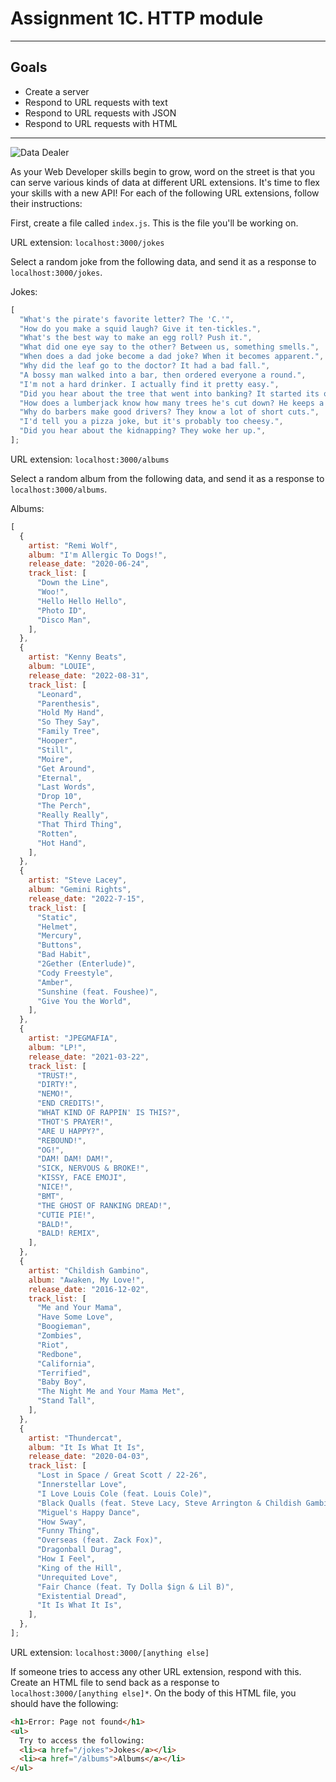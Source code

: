 # Assignment 1C. HTTP module

---

## Goals

- Create a server
- Respond to URL requests with text
- Respond to URL requests with JSON
- Respond to URL requests with HTML

---

![Data Dealer](https://i.imgur.com/RYHwn2X.png)

As your Web Developer skills begin to grow, word on the street is that you can serve various kinds of data at different URL extensions. It's time to flex your skills with a new API! For each of the following URL extensions, follow their instructions:

First, create a file called `index.js`. This is the file you'll be working on.

URL extension: `localhost:3000/jokes`

Select a random joke from the following data, and send it as a response to `localhost:3000/jokes`.

Jokes:

```js
[
  "What's the pirate's favorite letter? The 'C.'",
  "How do you make a squid laugh? Give it ten-tickles.",
  "What's the best way to make an egg roll? Push it.",
  "What did one eye say to the other? Between us, something smells.",
  "When does a dad joke become a dad joke? When it becomes apparent.",
  "Why did the leaf go to the doctor? It had a bad fall.",
  "A bossy man walked into a bar, then ordered everyone a round.",
  "I'm not a hard drinker. I actually find it pretty easy.",
  "Did you hear about the tree that went into banking? It started its own branch.",
  "How does a lumberjack know how many trees he's cut down? He keeps a log.",
  "Why do barbers make good drivers? They know a lot of short cuts.",
  "I'd tell you a pizza joke, but it's probably too cheesy.",
  "Did you hear about the kidnapping? They woke her up.",
];
```

URL extension: `localhost:3000/albums`

Select a random album from the following data, and send it as a response to `localhost:3000/albums`.

Albums:

```js
[
  {
    artist: "Remi Wolf",
    album: "I'm Allergic To Dogs!",
    release_date: "2020-06-24",
    track_list: [
      "Down the Line",
      "Woo!",
      "Hello Hello Hello",
      "Photo ID",
      "Disco Man",
    ],
  },
  {
    artist: "Kenny Beats",
    album: "LOUIE",
    release_date: "2022-08-31",
    track_list: [
      "Leonard",
      "Parenthesis",
      "Hold My Hand",
      "So They Say",
      "Family Tree",
      "Hooper",
      "Still",
      "Moire",
      "Get Around",
      "Eternal",
      "Last Words",
      "Drop 10",
      "The Perch",
      "Really Really",
      "That Third Thing",
      "Rotten",
      "Hot Hand",
    ],
  },
  {
    artist: "Steve Lacey",
    album: "Gemini Rights",
    release_date: "2022-7-15",
    track_list: [
      "Static",
      "Helmet",
      "Mercury",
      "Buttons",
      "Bad Habit",
      "2Gether (Enterlude)",
      "Cody Freestyle",
      "Amber",
      "Sunshine (feat. Foushee)",
      "Give You the World",
    ],
  },
  {
    artist: "JPEGMAFIA",
    album: "LP!",
    release_date: "2021-03-22",
    track_list: [
      "TRUST!",
      "DIRTY!",
      "NEMO!",
      "END CREDITS!",
      "WHAT KIND OF RAPPIN' IS THIS?",
      "THOT'S PRAYER!",
      "ARE U HAPPY?",
      "REBOUND!",
      "OG!",
      "DAM! DAM! DAM!",
      "SICK, NERVOUS & BROKE!",
      "KISSY, FACE EMOJI",
      "NICE!",
      "BMT",
      "THE GHOST OF RANKING DREAD!",
      "CUTIE PIE!",
      "BALD!",
      "BALD! REMIX",
    ],
  },
  {
    artist: "Childish Gambino",
    album: "Awaken, My Love!",
    release_date: "2016-12-02",
    track_list: [
      "Me and Your Mama",
      "Have Some Love",
      "Boogieman",
      "Zombies",
      "Riot",
      "Redbone",
      "California",
      "Terrified",
      "Baby Boy",
      "The Night Me and Your Mama Met",
      "Stand Tall",
    ],
  },
  {
    artist: "Thundercat",
    album: "It Is What It Is",
    release_date: "2020-04-03",
    track_list: [
      "Lost in Space / Great Scott / 22-26",
      "Innerstellar Love",
      "I Love Louis Cole (feat. Louis Cole)",
      "Black Qualls (feat. Steve Lacy, Steve Arrington & Childish Gambino)",
      "Miguel's Happy Dance",
      "How Sway",
      "Funny Thing",
      "Overseas (feat. Zack Fox)",
      "Dragonball Durag",
      "How I Feel",
      "King of the Hill",
      "Unrequited Love",
      "Fair Chance (feat. Ty Dolla $ign & Lil B)",
      "Existential Dread",
      "It Is What It Is",
    ],
  },
];
```

URL extension: `localhost:3000/[anything else]`

If someone tries to access any other URL extension, respond with this. Create an HTML file to send back as a response to `localhost:3000/[anything else]*`. On the body of this HTML file, you should have the following:

```html
<h1>Error: Page not found</h1>
<ul>
  Try to access the following:
  <li><a href="/jokes">Jokes</a></li>
  <li><a href="/albums">Albums</a></li>
</ul>
```

